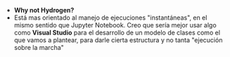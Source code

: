- **Why not Hydrogen?**
- Está mas orientado al manejo de ejecuciones "instantáneas", en el mismo sentido que Jupyter Notebook. Creo que sería mejor usar algo como **Visual Studio** para el desarrollo de un modelo de clases como el que vamos a plantear, para darle cierta estructura y no tanta "ejecución sobre la marcha"